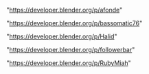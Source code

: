 "https://developer.blender.org/p/afonde"

"https://developer.blender.org/p/bassomatic76"

"https://developer.blender.org/p/Halid"

"https://developer.blender.org/p/followerbar"

"https://developer.blender.org/p/RubyMiah"

 

